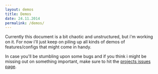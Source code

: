 ```yaml
---
layout: demos
title: Demos
date: 24.11.2014
permalink: /demos/
---
```

Currently this document is a bit chaotic and unstructured, but i'm working on it. For now i'll just keep on piling up
 all kinds of demos of features/configs that might come in handy.
 
In case you'll be stumbling upon some bugs and if you think i might be missing out on something important, 
make sure to hit the [projects issues page](https://github.com/dirkpeter/jquery-ui.multiselect.widget/issues).